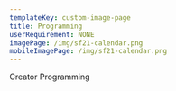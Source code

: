 ```yaml
---
templateKey: custom-image-page
title: Programming
userRequirement: NONE
imagePage: /img/sf21-calendar.png
mobileImagePage: /img/sf21-calendar.png
---
```

Creator Programming